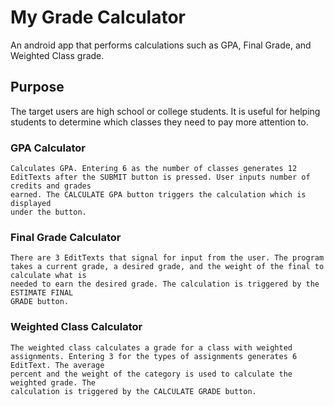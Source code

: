 # My Grade Calculator
An android app that performs calculations such as GPA, Final Grade, and Weighted Class grade. 
  
## Purpose
The target users are high school or college students. It is useful for helping students to determine which classes they need to pay more attention to.

### GPA Calculator
```
Calculates GPA. Entering 6 as the number of classes generates 12
EditTexts after the SUBMIT button is pressed. User inputs number of credits and grades
earned. The CALCULATE GPA button triggers the calculation which is displayed
under the button.
```

### Final Grade Calculator
```
There are 3 EditTexts that signal for input from the user. The program
takes a current grade, a desired grade, and the weight of the final to calculate what is
needed to earn the desired grade. The calculation is triggered by the ESTIMATE FINAL
GRADE button.
```

### Weighted Class Calculator
```
The weighted class calculates a grade for a class with weighted
assignments. Entering 3 for the types of assignments generates 6 EditText. The average
percent and the weight of the category is used to calculate the weighted grade. The
calculation is triggered by the CALCULATE GRADE button.
```
